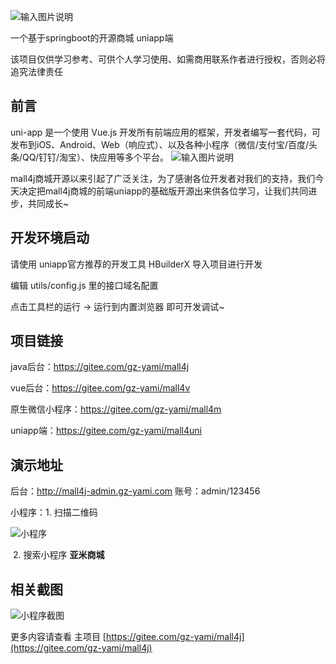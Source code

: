 ![输入图片说明](https://images.gitee.com/uploads/images/2019/0711/174845_6db7724e_5094767.png "在这里输入图片标题")




一个基于springboot的开源商城 uniapp端


该项目仅供学习参考、可供个人学习使用、如需商用联系作者进行授权，否则必将追究法律责任



## 前言


uni-app 是一个使用 Vue.js 开发所有前端应用的框架，开发者编写一套代码，可发布到iOS、Android、Web（响应式）、以及各种小程序（微信/支付宝/百度/头条/QQ/钉钉/淘宝）、快应用等多个平台。
![输入图片说明](https://images.gitee.com/uploads/images/2021/0301/140954_a32581f8_5094767.png "屏幕截图.png")

mall4j商城开源以来引起了广泛关注，为了感谢各位开发者对我们的支持，我们今天决定把mall4j商城的前端uniapp的基础版开源出来供各位学习，让我们共同进步，共同成长~

## 开发环境启动

请使用 uniapp官方推荐的开发工具 HBuilderX 导入项目进行开发

编辑 utils/config.js 里的接口域名配置

点击工具栏的运行 -> 运行到内置浏览器 即可开发调试~


## 项目链接

java后台：https://gitee.com/gz-yami/mall4j

vue后台：https://gitee.com/gz-yami/mall4v

原生微信小程序：https://gitee.com/gz-yami/mall4m

uniapp端：https://gitee.com/gz-yami/mall4uni


## 演示地址

后台：<http://mall4j-admin.gz-yami.com>  账号：admin/123456

小程序：1. 扫描二维码

![小程序](https://gitee.com/gz-yami/mall4j/raw/master/screenshot/miniQrcode.jpg)

​		2. 搜索小程序 **亚米商城** 



## 相关截图

![小程序截图](https://images.gitee.com/uploads/images/2019/0706/085234_4eb7509b_5094767.jpeg "小程序截图")


更多内容请查看 主项目 [https://gitee.com/gz-yami/mall4j](https://gitee.com/gz-yami/mall4j)
